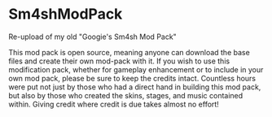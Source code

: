 # Sm4shModPack
Re-upload of my old "Googie's Sm4sh Mod Pack"

This mod pack is open source, meaning anyone can download the base files and create their own mod-pack with it. If you wish to use this modification pack, whether for gameplay enhancement or to include in your own mod pack, please be sure to keep the credits intact. Countless hours were put not just by those who had a direct hand in building this mod pack, but also by those who created the skins, stages, and music contained within. Giving credit where credit is due takes almost no effort!
